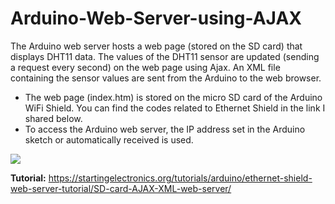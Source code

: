 # Arduino-Web-Server-using-AJAX
The Arduino web server hosts a web page (stored on the SD card) that displays DHT11 data. The values of the DHT11 sensor are updated (sending a request every second) on the web page using Ajax. An XML file containing the sensor values are sent from the Arduino to the web browser.
- The web page (index.htm) is stored on the micro SD card of the Arduino WiFi Shield. You can find the codes related to Ethernet Shield in the link I shared below.
- To access the Arduino web server, the IP address set in the Arduino sketch or automatically received is used.

![](https://user-images.githubusercontent.com/46905124/103483484-a0352e00-4df8-11eb-8cd0-ba06ca6a8157.PNG)

**Tutorial:** https://startingelectronics.org/tutorials/arduino/ethernet-shield-web-server-tutorial/SD-card-AJAX-XML-web-server/

